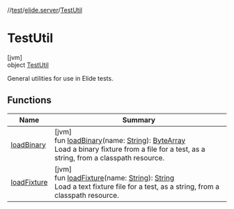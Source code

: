 //[test](../../../index.md)/[elide.server](../index.md)/[TestUtil](index.md)

# TestUtil

[jvm]\
object [TestUtil](index.md)

General utilities for use in Elide tests.

## Functions

| Name | Summary |
|---|---|
| [loadBinary](load-binary.md) | [jvm]<br>fun [loadBinary](load-binary.md)(name: [String](https://kotlinlang.org/api/latest/jvm/stdlib/kotlin/-string/index.html)): [ByteArray](https://kotlinlang.org/api/latest/jvm/stdlib/kotlin/-byte-array/index.html)<br>Load a binary fixture from a file for a test, as a string, from a classpath resource. |
| [loadFixture](load-fixture.md) | [jvm]<br>fun [loadFixture](load-fixture.md)(name: [String](https://kotlinlang.org/api/latest/jvm/stdlib/kotlin/-string/index.html)): [String](https://kotlinlang.org/api/latest/jvm/stdlib/kotlin/-string/index.html)<br>Load a text fixture file for a test, as a string, from a classpath resource. |
